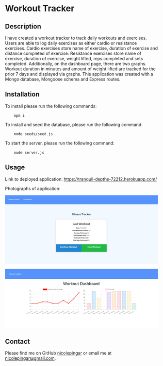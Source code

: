 # Workout Tracker

## Description

I have created a workout tracker to track daily workouts and exercises. Users are able to log daily exercises as either cardio or resistance exercises. Cardio exercises store name of exercise, duration of exercise and distance completed of exercise. Resistance exercises store name of exercise, duration of exercise, weight lifted, reps completed and sets completed. Additionally, on the dashboard page, there are two graphs. Workout duration in minutes and amount of weight lifted are tracked for the prior 7 days and displayed via graphs. This application was created with a Mongo database, Mongoose schema and Express routes.

## Installation

To install please run the following commands:

        npm i

To install and seed the database, please run the following command:

        node seeds/seed.js

To start the server, please run the following command:

        node server.js

## Usage 

Link to deployed application: https://tranquil-depths-72212.herokuapp.com/

Photographs of application: 

![Picture of Workout Tracker](assets/dashboard.jpg)

![Picture of Workout Tracker Graphs](assets/graphs.jpg)

## Contact 

Please find me on GitHub [nicolepingar](https://github.com/nicolepingar) or email me at nicolepingar@gmail.com.
